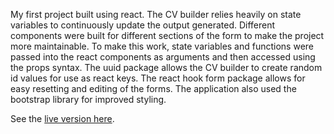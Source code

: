 My first project built using react. The CV builder relies heavily on state variables to continuously update the output generated. Different components were
built for different sections of the form to make the project more maintainable. To make this work, state variables and functions were passed into the
react components as arguments and then accessed using the props syntax. The uuid package allows the CV builder to create random id values for use as react 
keys. The react hook form package allows for easy resetting and editing of the forms. The application also used the bootstrap library for improved styling.

See the <a href="https://main--jolly-rugelach-0ff530.netlify.app/">live version here</a>.